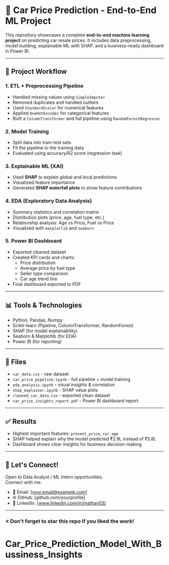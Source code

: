 # 🚗 Car Price Prediction - End-to-End ML Project

This repository showcases a complete **end-to-end machine learning project** on predicting car resale prices. It includes data preprocessing, model building, explainable ML with SHAP, and a business-ready dashboard in Power BI.

---

## 📌 Project Workflow

### 1. **ETL + Preprocessing Pipeline**
- Handled missing values using `SimpleImputer`
- Removed duplicates and handled outliers
- Used `StandardScaler` for numerical features
- Applied `OneHotEncoder` for categorical features
- Built a `ColumnTransformer` and full pipeline using `RandomForestRegressor`

### 2. **Model Training**
- Split data into train-test sets
- Fit the pipeline to the training data
- Evaluated using accuracy/R2 score (regression task)

### 3. **Explainable ML (XAI)**
- Used **SHAP** to explain global and local predictions
- Visualized feature importance
- Generated **SHAP waterfall plots** to show feature contributions

### 4. **EDA (Exploratory Data Analysis)**
- Summary statistics and correlation matrix
- Distribution plots (price, age, fuel type, etc.)
- Relationship analysis: Age vs Price, Fuel vs Price
- Visualized with `matplotlib` and `seaborn`

### 5. **Power BI Dashboard**
- Exported cleaned dataset
- Created KPI cards and charts:
  - Price distribution
  - Average price by fuel type
  - Seller type comparison
  - Car age trend line
- Final dashboard exported to PDF

---

## 📊 Tools & Technologies
- Python, Pandas, Numpy
- Scikit-learn (Pipeline, ColumnTransformer, RandomForest)
- SHAP (for model explainability)
- Seaborn & Matplotlib (for EDA)
- Power BI (for reporting)

---

## 📁 Files
- `car_data.csv` - raw dataset
- `car_price_pipeline.ipynb` - full pipeline + model training
- `eda_analysis.ipynb` - visual insights & correlation
- `shap_explainer.ipynb` - SHAP value plots
- `cleaned_car_data.csv` - exported clean dataset
- `car_price_insights_report.pdf` - Power BI dashboard report

---

## ✅ Results
- Highest important features: `present_price`, `car_age`
- SHAP helped explain why the model predicted ₹2.9L instead of ₹3.8L
- Dashboard shows clear insights for business decision-making

---

## 🤝 Let's Connect!
Open to Data Analyst / ML Intern opportunities.  
Connect with me:
- 📧 Email: [your.email@example.com]
- 🌐 GitHub: [github.com/yourprofile]
- 💼 LinkedIn: [www.linkedin.com/in/mathan03]

---

### ⭐ Don't forget to star this repo if you liked the work!
# Car_Price_Prediction_Model_With_Bussiness_Insights
